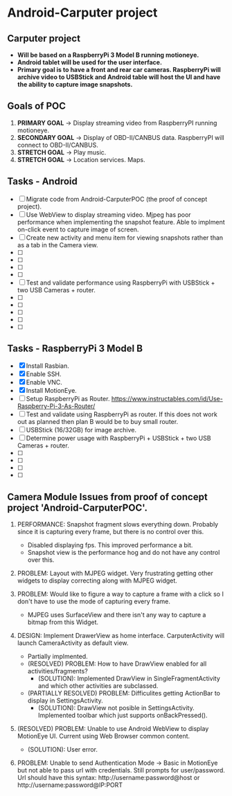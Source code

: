 # Android-Carputer project

## Carputer project

- **Will be based on a RaspberryPi 3 Model B running motioneye.**  <br />
- **Android tablet will be used for the user interface.**  <br />
- **Primary goal is to have a front and rear car cameras.  RaspberryPi will archive video to USBStick and Android table will host the UI and have the ability to capture image snapshots.**  <br />

## Goals of POC
1.  **PRIMARY GOAL** -> Display streaming video from RaspberryPI running motioneye.
2.  **SECONDARY GOAL** -> Display of OBD-II/CANBUS data.  RaspberryPI will connect to OBD-II/CANBUS.
3.  **STRETCH GOAL** -> Play music.
4.  **STRETCH GOAL** -> Location services.  Maps.

##  Tasks - Android
- [ ]  Migrate code from Android-CarputerPOC (the proof of concept project).
- [ ]  Use WebView to display streaming video.  Mjpeg has poor performance when implementing the snapshot feature.  Able to implment on-click event to capture image of screen.
- [ ]  Create new activity and menu item for viewing snapshots rather than as a tab in the Camera view.
- [ ]
- [ ]
- [ ]
- [ ]
- [ ]  Test and validate performance using RaspberryPi with USBStick + two USB Cameras + router.
- [ ]
- [ ]
- [ ]
- [ ]
- [ ]

##  Tasks - RaspberryPi 3 Model B
- [x]  Install Rasbian.
- [x]  Enable SSH.
- [x]  Enable VNC.
- [x]  Install MotionEye.
- [ ]  Setup RaspberryPi as Router.  https://www.instructables.com/id/Use-Raspberry-Pi-3-As-Router/
- [ ]  Test and validate using RaspberryPi as router.  If this does not work out as planned then plan B would be to buy small router.
- [ ]  USBStick (16/32GB) for image archive.
- [ ]  Determine power usage with RaspberryPi + USBStick + two USB Cameras + router.
- [ ]
- [ ]
- [ ]
- [ ]

## Camera Module Issues from proof of concept project 'Android-CarputerPOC'.
1. PERFORMANCE:  Snapshot fragment slows everything down. Probably since it is capturing every frame, but there is no control over this.
	- Disabled displaying fps.  This improved performance a bit.
	- Snapshot view is the performance hog and do not have any control over this.

2. PROBLEM:  Layout with MJPEG widget.  Very frustrating getting other widgets to display correcting along with MJPEG widget.

3. PROBLEM:  Would like to figure a way to capture a frame with a click so I don't have to use the mode of capturing every frame. 
	- MJPEG uses SurfaceView and there isn't any way to capture a bitmap from this Widget.
	
4. DESIGN:  Implement DrawerView as home interface.  CarputerActivity will launch CameraActivity as default view.
	- Partially implmented.
	- (RESOLVED) PROBLEM:  How to have DrawView enabled for all activities/fragments?  
		- (SOLUTION): Implemented DrawView in SingleFragmentActivity and which other activities are subclassed.
	- (PARTIALLY RESOLVED) PROBLEM:  Difficulites getting ActionBar to display in SettingsActivity.
		- (SOLUTION): DrawView not posible in SettingsActivity.  Implemented toolbar which just supports onBackPressed(). 

5. (RESOLVED) PROBLEM:  Unable to use Android WebView to display MotionEye UI.  Current using Web Browser common content.
	- (SOLUTION):  User error.

6. PROBLEM:  Unable to send Authentication Mode -> Basic in MotionEye but not able to pass url with credentials.  Still prompts for user/password.
Url should have this syntax:  http://username:password@host or http://username:password@IP:PORT


 
 
 
 
 
 
 
 
 
 
 
 
 
 
 
 
 
 
 
 
 
 
 
 
 
 
 